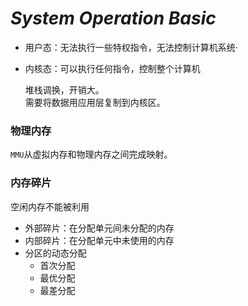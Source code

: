 # ***System Operation Basic***
+ 用户态：无法执行一些特权指令，无法控制计算机系统·
+ 内核态：可以执行任何指令，控制整个计算机  

  堆栈调换，开销大。  
    需要将数据用应用层复制到内核区。

### 物理内存
`MMU`从虚拟内存和物理内存之间完成映射。

### 内存碎片
空闲内存不能被利用
+ 外部碎片：在分配单元间未分配的内存
+ 内部碎片：在分配单元中未使用的内存
+ 分区的动态分配
    + 首次分配
    + 最优分配
    + 最差分配